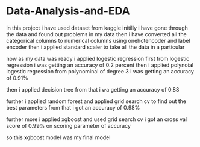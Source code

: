 # Data-Analysis-and-EDA

in this project i have used dataset from kaggle
initilly i have gone through the data and found out problems in my data
then i have converted all the categorical columns to numerical columns using onehotencoder and label encoder
then i applied standard scaler to take all the data in a particular 

now as my data was ready
i applied logestic regression first
from logestic regression i was getting an accuracy of 0.2 percent
then i applied polynoial logestic regression 
from polynominal of degree 3 i was getting an accuracy of 0.91%

then i applied decision tree from that i wa getting an accuracy of 0.88

further i applied random forest and applied grid search cv to find out the best parameters 
from that i got an accuracy of 0.98%

further more i applied xgboost and used grid search cv 
i got an cross val score of 0.99% on scoring parameter of accuracy

so this xgboost model was my final model
